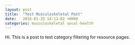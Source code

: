 ```yaml
---
layout: post
title:  "Test Musculoskeletal Post"
date:   2016-01-25 14:11:02 +0000
categories: musculoskeletal vocal-health
---
```


Hi. This is a post to test category filtering for resource pages.
